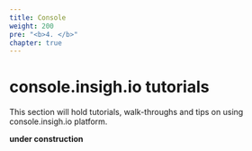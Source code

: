 ```yaml
---
title: Console
weight: 200
pre: "<b>4. </b>"
chapter: true
---
```


# console.insigh.io tutorials

This section will hold tutorials, walk-throughs and tips on using console.insigh.io platform.

**under construction**
